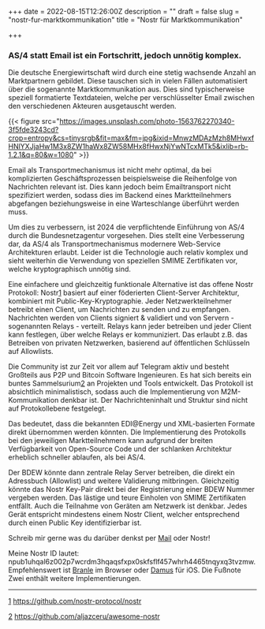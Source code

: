 +++
date = 2022-08-15T12:26:00Z
description = ""
draft = false
slug = "nostr-fur-marktkommunikation"
title = "Nostr für Marktkommunikation"

+++


### AS/4 statt Email ist ein Fortschritt, jedoch unnötig komplex.



Die deutsche Energiewirtschaft wird durch eine stetig wachsende Anzahl an Marktpartnern gebildet. Diese tauschen sich in vielen Fällen automatisiert über die sogenannte Marktkommunikation aus. Dies sind typischerweise speziell formatierte Textdateien, welche per verschlüsselter Email zwischen den verschiedenen Akteuren ausgetauscht werden.

{{< figure src="https://images.unsplash.com/photo-1563762270340-3f5fde3243cd?crop=entropy&cs=tinysrgb&fit=max&fm=jpg&ixid=MnwzMDAzMzh8MHwxfHNlYXJjaHw1M3x8ZW1haWx8ZW58MHx8fHwxNjYwNTcxMTk5&ixlib=rb-1.2.1&q=80&w=1080" >}}

Email als Transportmechanismus ist nicht mehr optimal, da bei komplizierten Geschäftsprozessen beispielsweise die Reihenfolge von Nachrichten relevant ist. Dies kann jedoch beim Emailtransport nicht spezifiziert werden, sodass dies im Backend eines Marktteilnehmers abgefangen beziehungsweise in eine Warteschlange überführt werden muss.

Um dies zu verbessern, ist 2024 die verpflichtende Einführung von AS/4 durch die Bundesnetzagentur vorgesehen. Dies stellt eine Verbesserung dar, da AS/4 als Transportmechanismus modernere Web-Service Architekturen erlaubt. Leider ist die Technologie auch relativ komplex und sieht weiterhin die Verwendung von speziellen SMIME Zertifikaten vor, welche kryptographisch unnötig sind.

Eine einfachere und gleichzeitig funktionale Alternative ist das offene Nostr Protokoll: Nostr[1](#footnote-1) basiert auf einer föderierten Client-Server Architektur, kombiniert mit Public-Key-Kryptographie. Jeder Netzwerkteilnehmer betreibt einen Client, um Nachrichten zu senden und zu empfangen. Nachrichten werden von Clients signiert & validiert und von Servern - sogenannten Relays - verteilt. Relays kann jeder betreiben und jeder Client kann festlegen, über welche Relays er kommuniziert. Das erlaubt z.B. das Betreiben von privaten Netzwerken, basierend auf öffentlichen Schlüsseln auf Allowlists.

Die Community ist zur Zeit vor allem auf Telegram aktiv und besteht Großteils aus P2P und Bitcoin Software Ingenieuren. Es hat sich bereits ein buntes Sammelsurium[2](#footnote-2) an Projekten und Tools entwickelt. Das Protokoll ist absichtlich minimalistisch, sodass auch die Implementierung von M2M-Kommunikation denkbar ist. Der Nachrichteninhalt und Struktur sind nicht auf Protokollebene festgelegt.

Das bedeutet, dass die bekannten EDI@Energy und XML-basierten Formate direkt übernommen werden könnten. Die Implementierung des Protokolls bei den jeweiligen Marktteilnehmern kann aufgrund der breiten Verfügbarkeit von Open-Source Code und der schlanken Architektur erheblich schneller ablaufen, als bei AS/4.

Der BDEW könnte dann zentrale Relay Server betreiben, die direkt ein Adressbuch (Allowlist) und weitere Validierung mitbringen. Gleichzeitig könnte das Nostr Key-Pair direkt bei der Registrierung einer BDEW Nummer vergeben werden. Das lästige und teure Einholen von SMIME Zertifikaten entfällt. Auch die Teilnahme von Geräten am Netzwerk ist denkbar. Jedes Gerät entspricht mindestens einem Nostr Client, welcher entsprechend durch einen Public Key identifizierbar ist.

Schreib mir gerne was du darüber denkst per [Mail](mailto:phil@philippnagel.com) oder Nostr!

Meine Nostr ID lautet: npub1uhqal6z002p7wcrdm3hqaqsfxpx0skfsflf457whrh4465tnqyxq3tvzmw. Empfehlenswert ist [Branle](https://branle.netlify.app/) im Browser oder [Damus](https://damus.io/) für iOS. Die Fußnote Zwei enthält weitere Implementierungen.

---

[1](#footnote-anchor-1) https://github.com/nostr-protocol/nostr

[2](#footnote-anchor-2) https://github.com/aljazceru/awesome-nostr


